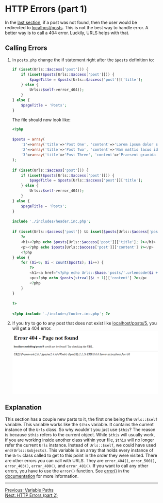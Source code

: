# HTTP Errors (part 1)
In the [last section](variable.md), if a post was not found, then the user would be redirected to [localhost/posts](http://localhost/posts). This is not the best way to handle error. A better way is to call a 404 error. Luckily, URLS helps with that.
## Calling Errors
1. In `posts.php` change the if statement right after the `$posts` definition to:
   ```PHP
   if (isset(Urls::$access['post'])) {
       if (isset($posts[Urls::$access['post']])) {
           $pageTitle = $posts[Urls::$access['post']]['title'];
       } else {
           Urls::$self->error_404();
       }
   } else {
       $pageTitle = 'Posts';
   }
   ```
   The file should now look like:
   ```PHP
   <?php
   
   $posts = array(
       '1'=>array('title'=>'Post One', 'content'=>'Lorem ipsum dolor sit amet, consectetur adipiscing elit. Quisque in scelerisque nibh, et mattis nunc. Aliquam cursus placerat ex in varius. Phasellus urna elit, aliquam nec nulla ac, fringilla blandit justo. Nulla facilisi. Pellentesque non orci non urna venenatis egestas. Quisque gravida mi sed dui fermentum, eu tincidunt elit cursus. Sed lobortis ut turpis quis pretium. Phasellus accumsan tempus commodo. Proin nisi justo, mollis in faucibus ut, mattis a dolor. Ut congue mi tortor, nec pharetra tellus pretium non. Maecenas finibus, sapien in eleifend efficitur, risus magna volutpat sem, nec iaculis risus enim non tellus. Fusce lacinia odio a nibh molestie tincidunt. Aenean nec dui leo.'),
       '2'=>array('title'=>'Post Two', 'content'=>'Nam mattis lacus id sem vulputate, vel congue nulla consectetur. Sed euismod justo eu urna molestie efficitur. Suspendisse egestas mattis feugiat. Fusce viverra varius sem. Fusce sed sollicitudin ipsum. Sed pulvinar vulputate eros, eget lobortis mi lacinia eget. Nunc egestas id velit id pellentesque. Nam aliquam vestibulum nunc at varius. Donec mauris nisl, pretium ac tempus eget, pulvinar non elit.'),
       '3'=>array('title'=>'Post Three', 'content'=>'Praesent gravida suscipit hendrerit. Donec in purus hendrerit, mattis quam vel, fermentum odio. Nulla non elit molestie, tincidunt odio at, lacinia magna. Donec id elementum elit. Morbi consectetur urna arcu, dignissim dictum velit vulputate vitae. Integer sed varius lorem, a vestibulum felis. Ut tempor tortor vitae lorem posuere volutpat. Morbi consectetur neque viverra est laoreet, et faucibus turpis sagittis. In sit amet est quis enim euismod euismod. Integer sed nisi malesuada, iaculis ante vel, tempus nisl. Nulla ex risus, facilisis et ullamcorper eget, accumsan at erat. Ut vitae mollis augue, nec bibendum libero. Integer non leo eget risus euismod ornare vitae nec purus. Nam tincidunt aliquet elit.'),
   );
   
   if (isset(Urls::$access['post'])) {
       if (isset($posts[Urls::$access['post']])) {
           $pageTitle = $posts[Urls::$access['post']]['title'];
       } else {
           Urls::$self->error_404();
       }
   } else {
       $pageTitle = 'Posts';
   }
   
   include './includes/header.inc.php';
   
   if (isset(Urls::$access['post']) && isset($posts[Urls::$access['post']])) {
       ?>
       <h1><?php echo $posts[Urls::$access['post']]['title']; ?></h1>
       <p><?php echo $posts[Urls::$access['post']]['content'] ?></p>
       <?php 
   } else { 
       for ($i=0; $i < count($posts); $i++) {
           ?>
           <h1><a href="<?php echo Urls::$base.'posts/'.urlencode($i + 1); ?>"><?php echo $posts[strval($i + 1)]['title']; ?></a></h1>
           <p><?php echo $posts[strval($i + 1)]['content'] ?></p>
           <?php
       }
   }
       
   ?>
   
   <?php include './includes/footer.inc.php'; ?>
   ```
2. If you try to go to any post that does not exist like [localhost/posts/5](http://localhost/posts/5), you will get a 404 error.
   <picture>
       <img alt="Output" src="assets/p5_404.png">
   </picture>
## Explanation
This section has a couple new parts to it, the first one being the `Urls::$self` variable. This variable works like the `$this` variable. It contains the current instance of the `Urls` class. So why wouldn't you just use `$this`? The reason is because `$this` refers to the current object. While `$this` will usually work, if you are working inside another class within your file, `$this` will no longer refer the current `Urls` instance. Instead of `Urls::$self`, we could have used `end(Urls::$objects)`. This variable is an array that holds every instance of the `Urls` class called to get to this point in the order they were visited. There are other errors you can call with URLS. They are `error_404()`, `error_500()`, `error_403()`, `error_400()`, and `error_401()`. If you want to call any other errors, you have to use the `error()` function. See [error()](/docs/classes/methods/error.md) in the [documentation](/DOCS.md) for more information.
___
[Previous: Variable Paths](variable.md)  
[Next: HTTP Errors (part 2)](errors_p2.md)

